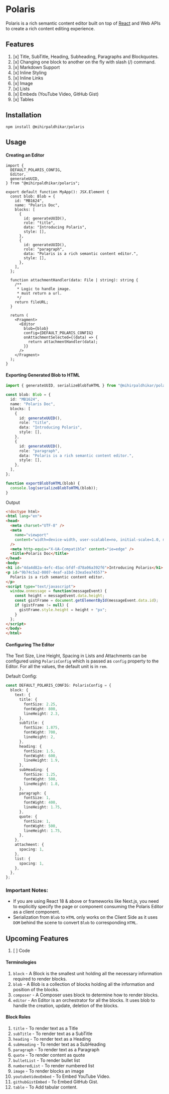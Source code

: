 # Polaris

Polaris is a rich semantic content editor built on top of [React](https://react.dev) and Web APIs to create a rich
content editing experience.

## Features

1. [x] Title, SubTitle, Heading, Subheading, Paragraphs and Blockquotes.
2. [x] Changing one block to another on the fly with slash (/) command.
3. [x] Markdown Support
4. [x] Inline Styling
5. [x] Inline Links
6. [x] Image
7. [x] Lists
8. [x] Embeds (YouTube Video, GitHub Gist)
9. [x] Tables

## Installation

```
npm install @mihirpaldhikar/polaris
```

## Usage

#### Creating an Editor

```tsx
import {
  DEFAULT_POLARIS_CONFIG,
  Editor,
  generateUUID,
} from "@mihirpaldhikar/polaris";

export default function MyApp(): JSX.Element {
  const blob: Blob = {
    id: "MB1624",
    name: "Polaris Doc",
    blocks: [
      {
        id: generateUUID(),
        role: "title",
        data: "Introducing Polaris",
        style: [],
      },
      {
        id: generateUUID(),
        role: "paragraph",
        data: "Polaris is a rich semantic content editor.",
        style: [],
      },
    ],
  };

  function attachmentHandler(data: File | string): string {
    /**
     * Logic to handle image.
     * must return a url.
     */
    return fileURL;
  }

  return (
    <Fragment>
      <Editor
        blob={blob}
        config={DEFAULT_POLARIS_CONFIG}
        onAttachmentSelected={(data) => {
          return attachmentHandler(data);
        }}
      />
    </Fragment>
  );
}
```

#### Exporting Generated Blob to HTML

```ts
import { generateUUID, serializeBlobToHTML } from "@mihirpaldhikar/polaris";

const blob: Blob = {
  id: "MB1624",
  name: "Polaris Doc",
  blocks: [
    {
      id: generateUUID(),
      role: "title",
      data: "Introducing Polaris",
      style: [],
    },
    {
      id: generateUUID(),
      role: "paragraph",
      data: "Polaris is a rich semantic content editor.",
      style: [],
    },
  ],
};

function exportBlobToHTML(blob) {
  console.log(serializeBlobToHTML(blob));
}
```

Output

```html
<!doctype html>
<html lang="en">
<head>
  <meta charset="UTF-8" />
  <meta
    name="viewport"
    content="width=device-width, user-scalable=no, initial-scale=1.0, maximum-scale=1.0, minimum-scale=1.0"
  />
  <meta http-equiv="X-UA-Compatible" content="ie=edge" />
  <title>Polaris Doc</title>
</head>
<body>
<h1 id="4da4d82a-4efc-45ac-bfdf-d78a06a392f6">Introducing Polaris</h1>
<p id="9b74c5a2-0807-4eaf-a1bd-33ea5ea74557">
  Polaris is a rich semantic content editor.
</p>
<script type="text/javascript">
  window.onmessage = function(messageEvent) {
    const height = messageEvent.data.height;
    const gistFrame = document.getElementById(messageEvent.data.id);
    if (gistFrame != null) {
      gistFrame.style.height = height + "px";
    }
  };
</script>
</body>
</html>
```

#### Configuring The Editor

The Text Size, Line Height, Spacing in Lists and Attachments can be configured using `PolarisConfig` which is passed
as `config` property to the Editor. For all the values, the default unit is in `rem`.

Default Config:

```typescript
const DEFAULT_POLARIS_CONFIG: PolarisConfig = {
  block: {
    text: {
      title: {
        fontSize: 2.25,
        fontWight: 800,
        lineHeight: 2.3,
      },
      subTitle: {
        fontSize: 1.875,
        fontWight: 700,
        lineHeight: 2,
      },
      heading: {
        fontSize: 1.5,
        fontWight: 600,
        lineHeight: 1.9,
      },
      subHeading: {
        fontSize: 1.25,
        fontWight: 500,
        lineHeight: 1.8,
      },
      paragraph: {
        fontSize: 1,
        fontWight: 400,
        lineHeight: 1.75,
      },
      quote: {
        fontSize: 1,
        fontWight: 500,
        lineHeight: 1.75,
      },
    },
    attachment: {
      spacing: 1,
    },
    list: {
      spacing: 1,
    },
  },
};
```

### Important Notes:

- If you are using React 18 & above or frameworks like Next.js, you need to explicitly specify the page or component
  consuming the Polaris Editor as a client component.
- Serialization from `Blob` to `HTML` only works on the Client Side as it uses `DOM` behind the scene to convert `Blob`
  to
  corresponding `HTML`.

## Upcoming Features

1. [ ] Code

#### Terminologies

1. `block` - A Block is the smallest unit holding all the necessary information required to render blocks.
2. `blob` - A Blob is a collection of blocks holding all the information and position of the blocks.
3. `composer` - A Composer uses block to determine how to render blocks.
4. `editor` - An Editor is an orchestrator for all the blocks. It uses blob to handle the creation, update, deletion of
   the blocks.

#### Block Roles

1. `title` - To render text as a Title
2. `subTitle` - To render text as a SubTitle
3. `heading` - To render text as a Heading
4. `subHeading` - To render text as a SubHeading
5. `paragraph` - To render text as a Paragraph
6. `quote` - To render content as quote
7. `bulletList` - To render bullet list
8. `numberedList` - To render numbered list
9. `image` - To render blocks an image
10. `youtubeVideoEmbed` - To Embed YouTube Video.
11. `githubGistEmbed` - To Embed GitHub Gist.
12. `table` - To Add tabular content.
